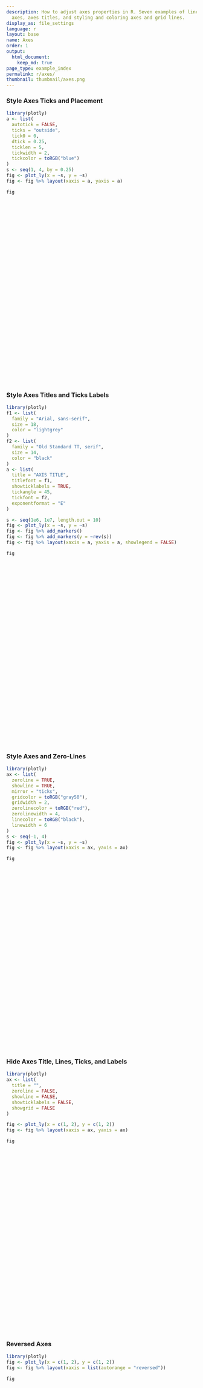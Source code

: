```yaml
---
description: How to adjust axes properties in R. Seven examples of linear and logarithmic
  axes, axes titles, and styling and coloring axes and grid lines.
display_as: file_settings
language: r
layout: base
name: Axes
order: 1
output:
  html_document:
    keep_md: true
page_type: example_index
permalink: r/axes/
thumbnail: thumbnail/axes.png
---
```



### Style Axes Ticks and Placement


```r
library(plotly)
a <- list(
  autotick = FALSE,
  ticks = "outside",
  tick0 = 0,
  dtick = 0.25,
  ticklen = 5,
  tickwidth = 2,
  tickcolor = toRGB("blue")
)
s <- seq(1, 4, by = 0.25)
fig <- plot_ly(x = ~s, y = ~s)
fig <- fig %>% layout(xaxis = a, yaxis = a)

fig
```

<div id="htmlwidget-8fba017b47abcf5d09fc" style="width:672px;height:480px;" class="plotly html-widget"></div>
<script type="application/json" data-for="htmlwidget-8fba017b47abcf5d09fc">{"x":{"visdat":{"55a67e51f8c8":["function () ","plotlyVisDat"]},"cur_data":"55a67e51f8c8","attrs":{"55a67e51f8c8":{"x":{},"y":{},"alpha_stroke":1,"sizes":[10,100],"spans":[1,20]}},"layout":{"margin":{"b":40,"l":60,"t":25,"r":10},"xaxis":{"domain":[0,1],"automargin":true,"autotick":false,"ticks":"outside","tick0":0,"dtick":0.25,"ticklen":5,"tickwidth":2,"tickcolor":"rgba(0,0,255,1)","title":"s"},"yaxis":{"domain":[0,1],"automargin":true,"autotick":false,"ticks":"outside","tick0":0,"dtick":0.25,"ticklen":5,"tickwidth":2,"tickcolor":"rgba(0,0,255,1)","title":"s"},"hovermode":"closest","showlegend":false},"source":"A","config":{"showSendToCloud":false},"data":[{"x":[1,1.25,1.5,1.75,2,2.25,2.5,2.75,3,3.25,3.5,3.75,4],"y":[1,1.25,1.5,1.75,2,2.25,2.5,2.75,3,3.25,3.5,3.75,4],"type":"scatter","mode":"markers","marker":{"color":"rgba(31,119,180,1)","line":{"color":"rgba(31,119,180,1)"}},"error_y":{"color":"rgba(31,119,180,1)"},"error_x":{"color":"rgba(31,119,180,1)"},"line":{"color":"rgba(31,119,180,1)"},"xaxis":"x","yaxis":"y","frame":null}],"highlight":{"on":"plotly_click","persistent":false,"dynamic":false,"selectize":false,"opacityDim":0.2,"selected":{"opacity":1},"debounce":0},"shinyEvents":["plotly_hover","plotly_click","plotly_selected","plotly_relayout","plotly_brushed","plotly_brushing","plotly_clickannotation","plotly_doubleclick","plotly_deselect","plotly_afterplot","plotly_sunburstclick"],"base_url":"https://plot.ly"},"evals":[],"jsHooks":[]}</script>

### Style Axes Titles and Ticks Labels


```r
library(plotly)
f1 <- list(
  family = "Arial, sans-serif",
  size = 18,
  color = "lightgrey"
)
f2 <- list(
  family = "Old Standard TT, serif",
  size = 14,
  color = "black"
)
a <- list(
  title = "AXIS TITLE",
  titlefont = f1,
  showticklabels = TRUE,
  tickangle = 45,
  tickfont = f2,
  exponentformat = "E"
)

s <- seq(1e6, 1e7, length.out = 10)
fig <- plot_ly(x = ~s, y = ~s)
fig <- fig %>% add_markers()
fig <- fig %>% add_markers(y = ~rev(s))
fig <- fig %>% layout(xaxis = a, yaxis = a, showlegend = FALSE)

fig
```

<div id="htmlwidget-a8b2fbe0efeba15465d1" style="width:672px;height:480px;" class="plotly html-widget"></div>
<script type="application/json" data-for="htmlwidget-a8b2fbe0efeba15465d1">{"x":{"visdat":{"55a66c137dcd":["function () ","plotlyVisDat"]},"cur_data":"55a66c137dcd","attrs":{"55a66c137dcd":{"x":{},"y":{},"alpha_stroke":1,"sizes":[10,100],"spans":[1,20],"type":"scatter","mode":"markers","inherit":true},"55a66c137dcd.1":{"x":{},"y":{},"alpha_stroke":1,"sizes":[10,100],"spans":[1,20],"type":"scatter","mode":"markers","inherit":true}},"layout":{"margin":{"b":40,"l":60,"t":25,"r":10},"xaxis":{"domain":[0,1],"automargin":true,"title":"AXIS TITLE","titlefont":{"family":"Arial, sans-serif","size":18,"color":"lightgrey"},"showticklabels":true,"tickangle":45,"tickfont":{"family":"Old Standard TT, serif","size":14,"color":"black"},"exponentformat":"E"},"yaxis":{"domain":[0,1],"automargin":true,"title":"AXIS TITLE","titlefont":{"family":"Arial, sans-serif","size":18,"color":"lightgrey"},"showticklabels":true,"tickangle":45,"tickfont":{"family":"Old Standard TT, serif","size":14,"color":"black"},"exponentformat":"E"},"showlegend":false,"hovermode":"closest"},"source":"A","config":{"showSendToCloud":false},"data":[{"x":[1000000,2000000,3000000,4000000,5000000,6000000,7000000,8000000,9000000,10000000],"y":[1000000,2000000,3000000,4000000,5000000,6000000,7000000,8000000,9000000,10000000],"type":"scatter","mode":"markers","marker":{"color":"rgba(31,119,180,1)","line":{"color":"rgba(31,119,180,1)"}},"error_y":{"color":"rgba(31,119,180,1)"},"error_x":{"color":"rgba(31,119,180,1)"},"line":{"color":"rgba(31,119,180,1)"},"xaxis":"x","yaxis":"y","frame":null},{"x":[1000000,2000000,3000000,4000000,5000000,6000000,7000000,8000000,9000000,10000000],"y":[10000000,9000000,8000000,7000000,6000000,5000000,4000000,3000000,2000000,1000000],"type":"scatter","mode":"markers","marker":{"color":"rgba(255,127,14,1)","line":{"color":"rgba(255,127,14,1)"}},"error_y":{"color":"rgba(255,127,14,1)"},"error_x":{"color":"rgba(255,127,14,1)"},"line":{"color":"rgba(255,127,14,1)"},"xaxis":"x","yaxis":"y","frame":null}],"highlight":{"on":"plotly_click","persistent":false,"dynamic":false,"selectize":false,"opacityDim":0.2,"selected":{"opacity":1},"debounce":0},"shinyEvents":["plotly_hover","plotly_click","plotly_selected","plotly_relayout","plotly_brushed","plotly_brushing","plotly_clickannotation","plotly_doubleclick","plotly_deselect","plotly_afterplot","plotly_sunburstclick"],"base_url":"https://plot.ly"},"evals":[],"jsHooks":[]}</script>

### Style Axes and Zero-Lines

```r
library(plotly)
ax <- list(
  zeroline = TRUE,
  showline = TRUE,
  mirror = "ticks",
  gridcolor = toRGB("gray50"),
  gridwidth = 2,
  zerolinecolor = toRGB("red"),
  zerolinewidth = 4,
  linecolor = toRGB("black"),
  linewidth = 6
)
s <- seq(-1, 4)
fig <- plot_ly(x = ~s, y = ~s)
fig <- fig %>% layout(xaxis = ax, yaxis = ax)

fig
```

<div id="htmlwidget-256022e3f79582a4da9a" style="width:672px;height:480px;" class="plotly html-widget"></div>
<script type="application/json" data-for="htmlwidget-256022e3f79582a4da9a">{"x":{"visdat":{"55a64dda26fb":["function () ","plotlyVisDat"]},"cur_data":"55a64dda26fb","attrs":{"55a64dda26fb":{"x":{},"y":{},"alpha_stroke":1,"sizes":[10,100],"spans":[1,20]}},"layout":{"margin":{"b":40,"l":60,"t":25,"r":10},"xaxis":{"domain":[0,1],"automargin":true,"zeroline":true,"showline":true,"mirror":"ticks","gridcolor":"rgba(127,127,127,1)","gridwidth":2,"zerolinecolor":"rgba(255,0,0,1)","zerolinewidth":4,"linecolor":"rgba(0,0,0,1)","linewidth":6,"title":"s"},"yaxis":{"domain":[0,1],"automargin":true,"zeroline":true,"showline":true,"mirror":"ticks","gridcolor":"rgba(127,127,127,1)","gridwidth":2,"zerolinecolor":"rgba(255,0,0,1)","zerolinewidth":4,"linecolor":"rgba(0,0,0,1)","linewidth":6,"title":"s"},"hovermode":"closest","showlegend":false},"source":"A","config":{"showSendToCloud":false},"data":[{"x":[-1,0,1,2,3,4],"y":[-1,0,1,2,3,4],"type":"scatter","mode":"markers","marker":{"color":"rgba(31,119,180,1)","line":{"color":"rgba(31,119,180,1)"}},"error_y":{"color":"rgba(31,119,180,1)"},"error_x":{"color":"rgba(31,119,180,1)"},"line":{"color":"rgba(31,119,180,1)"},"xaxis":"x","yaxis":"y","frame":null}],"highlight":{"on":"plotly_click","persistent":false,"dynamic":false,"selectize":false,"opacityDim":0.2,"selected":{"opacity":1},"debounce":0},"shinyEvents":["plotly_hover","plotly_click","plotly_selected","plotly_relayout","plotly_brushed","plotly_brushing","plotly_clickannotation","plotly_doubleclick","plotly_deselect","plotly_afterplot","plotly_sunburstclick"],"base_url":"https://plot.ly"},"evals":[],"jsHooks":[]}</script>

### Hide Axes Title, Lines, Ticks, and Labels

```r
library(plotly)
ax <- list(
  title = "",
  zeroline = FALSE,
  showline = FALSE,
  showticklabels = FALSE,
  showgrid = FALSE
)

fig <- plot_ly(x = c(1, 2), y = c(1, 2))
fig <- fig %>% layout(xaxis = ax, yaxis = ax)

fig
```

<div id="htmlwidget-316ff87e6d91ba40ebc2" style="width:672px;height:480px;" class="plotly html-widget"></div>
<script type="application/json" data-for="htmlwidget-316ff87e6d91ba40ebc2">{"x":{"visdat":{"55a6626d80a7":["function () ","plotlyVisDat"]},"cur_data":"55a6626d80a7","attrs":{"55a6626d80a7":{"x":[1,2],"y":[1,2],"alpha_stroke":1,"sizes":[10,100],"spans":[1,20]}},"layout":{"margin":{"b":40,"l":60,"t":25,"r":10},"xaxis":{"domain":[0,1],"automargin":true,"title":"","zeroline":false,"showline":false,"showticklabels":false,"showgrid":false},"yaxis":{"domain":[0,1],"automargin":true,"title":"","zeroline":false,"showline":false,"showticklabels":false,"showgrid":false},"hovermode":"closest","showlegend":false},"source":"A","config":{"showSendToCloud":false},"data":[{"x":[1,2],"y":[1,2],"type":"scatter","mode":"markers","marker":{"color":"rgba(31,119,180,1)","line":{"color":"rgba(31,119,180,1)"}},"error_y":{"color":"rgba(31,119,180,1)"},"error_x":{"color":"rgba(31,119,180,1)"},"line":{"color":"rgba(31,119,180,1)"},"xaxis":"x","yaxis":"y","frame":null}],"highlight":{"on":"plotly_click","persistent":false,"dynamic":false,"selectize":false,"opacityDim":0.2,"selected":{"opacity":1},"debounce":0},"shinyEvents":["plotly_hover","plotly_click","plotly_selected","plotly_relayout","plotly_brushed","plotly_brushing","plotly_clickannotation","plotly_doubleclick","plotly_deselect","plotly_afterplot","plotly_sunburstclick"],"base_url":"https://plot.ly"},"evals":[],"jsHooks":[]}</script>

### Reversed Axes

```r
library(plotly)
fig <- plot_ly(x = c(1, 2), y = c(1, 2))
fig <- fig %>% layout(xaxis = list(autorange = "reversed"))

fig
```

<div id="htmlwidget-bd0b676494594441160f" style="width:672px;height:480px;" class="plotly html-widget"></div>
<script type="application/json" data-for="htmlwidget-bd0b676494594441160f">{"x":{"visdat":{"55a62f9f4c2":["function () ","plotlyVisDat"]},"cur_data":"55a62f9f4c2","attrs":{"55a62f9f4c2":{"x":[1,2],"y":[1,2],"alpha_stroke":1,"sizes":[10,100],"spans":[1,20]}},"layout":{"margin":{"b":40,"l":60,"t":25,"r":10},"xaxis":{"domain":[0,1],"automargin":true,"autorange":"reversed","title":[]},"yaxis":{"domain":[0,1],"automargin":true,"title":[]},"hovermode":"closest","showlegend":false},"source":"A","config":{"showSendToCloud":false},"data":[{"x":[1,2],"y":[1,2],"type":"scatter","mode":"markers","marker":{"color":"rgba(31,119,180,1)","line":{"color":"rgba(31,119,180,1)"}},"error_y":{"color":"rgba(31,119,180,1)"},"error_x":{"color":"rgba(31,119,180,1)"},"line":{"color":"rgba(31,119,180,1)"},"xaxis":"x","yaxis":"y","frame":null}],"highlight":{"on":"plotly_click","persistent":false,"dynamic":false,"selectize":false,"opacityDim":0.2,"selected":{"opacity":1},"debounce":0},"shinyEvents":["plotly_hover","plotly_click","plotly_selected","plotly_relayout","plotly_brushed","plotly_brushing","plotly_clickannotation","plotly_doubleclick","plotly_deselect","plotly_afterplot","plotly_sunburstclick"],"base_url":"https://plot.ly"},"evals":[],"jsHooks":[]}</script>

### Reversed Axes with Range ( Min/Max ) Specified

```r
library(plotly)
x <- seq(0, 10, length=50)
y <- runif(n = 50, min = 0, max = 10)

fig <- plot_ly(x = x, y = y)
fig <- fig %>% layout(xaxis = list(range = c(10, 0)))

fig
```

<div id="htmlwidget-aec6d8cacdcd4b3b6ff8" style="width:672px;height:480px;" class="plotly html-widget"></div>
<script type="application/json" data-for="htmlwidget-aec6d8cacdcd4b3b6ff8">{"x":{"visdat":{"55a6282fb943":["function () ","plotlyVisDat"]},"cur_data":"55a6282fb943","attrs":{"55a6282fb943":{"x":[0,0.204081632653061,0.408163265306122,0.612244897959184,0.816326530612245,1.02040816326531,1.22448979591837,1.42857142857143,1.63265306122449,1.83673469387755,2.04081632653061,2.24489795918367,2.44897959183673,2.6530612244898,2.85714285714286,3.06122448979592,3.26530612244898,3.46938775510204,3.6734693877551,3.87755102040816,4.08163265306122,4.28571428571429,4.48979591836735,4.69387755102041,4.89795918367347,5.10204081632653,5.30612244897959,5.51020408163265,5.71428571428571,5.91836734693878,6.12244897959184,6.3265306122449,6.53061224489796,6.73469387755102,6.93877551020408,7.14285714285714,7.3469387755102,7.55102040816327,7.75510204081633,7.95918367346939,8.16326530612245,8.36734693877551,8.57142857142857,8.77551020408163,8.97959183673469,9.18367346938776,9.38775510204082,9.59183673469388,9.79591836734694,10],"y":[5.00310191884637,2.72333124419674,0.503281152341515,7.73343036649749,2.35629381844774,7.69801620626822,4.47057748446241,4.87208960112184,1.18306086631492,1.70376849593595,5.61627798713744,4.19775058049709,9.79120998410508,0.329174078069627,2.34830413479358,8.44122963724658,3.53999676182866,3.77520086942241,0.98219359992072,7.5033472571522,3.48408847348765,4.62602330138907,0.11929209344089,6.73765730578452,3.60510730417445,9.8196918820031,2.79596240492538,1.87119903741404,8.48926013335586,6.93989069201052,6.44021197222173,3.69519827421755,6.02047314867377,3.56101753655821,8.91235098708421,0.0470556784421206,9.11483108298853,8.49700867431238,9.97630232712254,0.989978928118944,8.98552420781925,8.6308608436957,0.274939704686403,0.357153241056949,2.82273385906592,3.26629185816273,8.72702107997611,7.91842615697533,1.90086494199932,9.53132297843695],"alpha_stroke":1,"sizes":[10,100],"spans":[1,20]}},"layout":{"margin":{"b":40,"l":60,"t":25,"r":10},"xaxis":{"domain":[0,1],"automargin":true,"range":[10,0],"title":[]},"yaxis":{"domain":[0,1],"automargin":true,"title":[]},"hovermode":"closest","showlegend":false},"source":"A","config":{"showSendToCloud":false},"data":[{"x":[0,0.204081632653061,0.408163265306122,0.612244897959184,0.816326530612245,1.02040816326531,1.22448979591837,1.42857142857143,1.63265306122449,1.83673469387755,2.04081632653061,2.24489795918367,2.44897959183673,2.6530612244898,2.85714285714286,3.06122448979592,3.26530612244898,3.46938775510204,3.6734693877551,3.87755102040816,4.08163265306122,4.28571428571429,4.48979591836735,4.69387755102041,4.89795918367347,5.10204081632653,5.30612244897959,5.51020408163265,5.71428571428571,5.91836734693878,6.12244897959184,6.3265306122449,6.53061224489796,6.73469387755102,6.93877551020408,7.14285714285714,7.3469387755102,7.55102040816327,7.75510204081633,7.95918367346939,8.16326530612245,8.36734693877551,8.57142857142857,8.77551020408163,8.97959183673469,9.18367346938776,9.38775510204082,9.59183673469388,9.79591836734694,10],"y":[5.00310191884637,2.72333124419674,0.503281152341515,7.73343036649749,2.35629381844774,7.69801620626822,4.47057748446241,4.87208960112184,1.18306086631492,1.70376849593595,5.61627798713744,4.19775058049709,9.79120998410508,0.329174078069627,2.34830413479358,8.44122963724658,3.53999676182866,3.77520086942241,0.98219359992072,7.5033472571522,3.48408847348765,4.62602330138907,0.11929209344089,6.73765730578452,3.60510730417445,9.8196918820031,2.79596240492538,1.87119903741404,8.48926013335586,6.93989069201052,6.44021197222173,3.69519827421755,6.02047314867377,3.56101753655821,8.91235098708421,0.0470556784421206,9.11483108298853,8.49700867431238,9.97630232712254,0.989978928118944,8.98552420781925,8.6308608436957,0.274939704686403,0.357153241056949,2.82273385906592,3.26629185816273,8.72702107997611,7.91842615697533,1.90086494199932,9.53132297843695],"type":"scatter","mode":"markers","marker":{"color":"rgba(31,119,180,1)","line":{"color":"rgba(31,119,180,1)"}},"error_y":{"color":"rgba(31,119,180,1)"},"error_x":{"color":"rgba(31,119,180,1)"},"line":{"color":"rgba(31,119,180,1)"},"xaxis":"x","yaxis":"y","frame":null}],"highlight":{"on":"plotly_click","persistent":false,"dynamic":false,"selectize":false,"opacityDim":0.2,"selected":{"opacity":1},"debounce":0},"shinyEvents":["plotly_hover","plotly_click","plotly_selected","plotly_relayout","plotly_brushed","plotly_brushing","plotly_clickannotation","plotly_doubleclick","plotly_deselect","plotly_afterplot","plotly_sunburstclick"],"base_url":"https://plot.ly"},"evals":[],"jsHooks":[]}</script>

### Logarithmic Axes


```r
library(plotly)
s <- seq(1, 8)
fig <- plot_ly(x = ~s)
fig <- fig %>% add_trace(y = ~exp(s), name = "exponential")
fig <- fig %>% add_trace(y =  ~s, name = "linear")
fig <- fig %>% layout(yaxis = list(type = "log"))

fig
```

<div id="htmlwidget-5adef7680fe4f5bc5da4" style="width:672px;height:480px;" class="plotly html-widget"></div>
<script type="application/json" data-for="htmlwidget-5adef7680fe4f5bc5da4">{"x":{"visdat":{"55a61351428c":["function () ","plotlyVisDat"]},"cur_data":"55a61351428c","attrs":{"55a61351428c":{"x":{},"alpha_stroke":1,"sizes":[10,100],"spans":[1,20],"y":{},"name":"exponential","inherit":true},"55a61351428c.1":{"x":{},"alpha_stroke":1,"sizes":[10,100],"spans":[1,20],"y":{},"name":"linear","inherit":true}},"layout":{"margin":{"b":40,"l":60,"t":25,"r":10},"yaxis":{"domain":[0,1],"automargin":true,"type":"log","title":"exp(s)"},"xaxis":{"domain":[0,1],"automargin":true,"title":"s"},"hovermode":"closest","showlegend":true},"source":"A","config":{"showSendToCloud":false},"data":[{"x":[1,2,3,4,5,6,7,8],"y":[2.71828182845905,7.38905609893065,20.0855369231877,54.5981500331442,148.413159102577,403.428793492735,1096.63315842846,2980.95798704173],"name":"exponential","type":"scatter","mode":"markers","marker":{"color":"rgba(31,119,180,1)","line":{"color":"rgba(31,119,180,1)"}},"error_y":{"color":"rgba(31,119,180,1)"},"error_x":{"color":"rgba(31,119,180,1)"},"line":{"color":"rgba(31,119,180,1)"},"xaxis":"x","yaxis":"y","frame":null},{"x":[1,2,3,4,5,6,7,8],"y":[1,2,3,4,5,6,7,8],"name":"linear","type":"scatter","mode":"markers","marker":{"color":"rgba(255,127,14,1)","line":{"color":"rgba(255,127,14,1)"}},"error_y":{"color":"rgba(255,127,14,1)"},"error_x":{"color":"rgba(255,127,14,1)"},"line":{"color":"rgba(255,127,14,1)"},"xaxis":"x","yaxis":"y","frame":null}],"highlight":{"on":"plotly_click","persistent":false,"dynamic":false,"selectize":false,"opacityDim":0.2,"selected":{"opacity":1},"debounce":0},"shinyEvents":["plotly_hover","plotly_click","plotly_selected","plotly_relayout","plotly_brushed","plotly_brushing","plotly_clickannotation","plotly_doubleclick","plotly_deselect","plotly_afterplot","plotly_sunburstclick"],"base_url":"https://plot.ly"},"evals":[],"jsHooks":[]}</script>

### Categorical Axes


```r
library(plotly)

fig <- plot_ly(
    x = c('A12', 'BC2', 109, '12F', 215, 304),
    y = c(1,6,3,5,1,4),
    type = 'bar',
    name = 'Team A',
    text = c('Apples', 'Pears', 'Peaches', 'Bananas', 'Pineapples', 'Cherries')
  )
fig <- fig %>% layout(
    title = 'Inventory',
    xaxis = list(
      type = 'category',
      title = 'Product Code'
    ),
    yaxis = list(
      title = '# of Items in Stock',
      range = c(0,7)
    )
  )

fig
```

<div id="htmlwidget-d7ba32793f5094ebfac8" style="width:672px;height:480px;" class="plotly html-widget"></div>
<script type="application/json" data-for="htmlwidget-d7ba32793f5094ebfac8">{"x":{"visdat":{"55a66b80dcd":["function () ","plotlyVisDat"]},"cur_data":"55a66b80dcd","attrs":{"55a66b80dcd":{"x":["A12","BC2","109","12F","215","304"],"y":[1,6,3,5,1,4],"text":["Apples","Pears","Peaches","Bananas","Pineapples","Cherries"],"name":"Team A","alpha_stroke":1,"sizes":[10,100],"spans":[1,20],"type":"bar"}},"layout":{"margin":{"b":40,"l":60,"t":25,"r":10},"title":"Inventory","xaxis":{"domain":[0,1],"automargin":true,"type":"category","title":"Product Code","categoryorder":"array","categoryarray":["109","12F","215","304","A12","BC2"]},"yaxis":{"domain":[0,1],"automargin":true,"title":"# of Items in Stock","range":[0,7]},"hovermode":"closest","showlegend":false},"source":"A","config":{"showSendToCloud":false},"data":[{"x":["A12","BC2","109","12F","215","304"],"y":[1,6,3,5,1,4],"text":["Apples","Pears","Peaches","Bananas","Pineapples","Cherries"],"name":"Team A","type":"bar","marker":{"color":"rgba(31,119,180,1)","line":{"color":"rgba(31,119,180,1)"}},"error_y":{"color":"rgba(31,119,180,1)"},"error_x":{"color":"rgba(31,119,180,1)"},"xaxis":"x","yaxis":"y","frame":null}],"highlight":{"on":"plotly_click","persistent":false,"dynamic":false,"selectize":false,"opacityDim":0.2,"selected":{"opacity":1},"debounce":0},"shinyEvents":["plotly_hover","plotly_click","plotly_selected","plotly_relayout","plotly_brushed","plotly_brushing","plotly_clickannotation","plotly_doubleclick","plotly_deselect","plotly_afterplot","plotly_sunburstclick"],"base_url":"https://plot.ly"},"evals":[],"jsHooks":[]}</script>

### Subcategory Axes


```r
library(plotly)

fig <- plot_ly(orientation='h', line=list(color='gray'), height=400, width=600)
fig <- fig %>% add_boxplot(x=c(2,3,1,5), y=c('A','A','A','A'), name='A')
fig <- fig %>% add_boxplot(x=c(8,3,6,5), y=c('B','B','B','B'), name='B')
fig <- fig %>% add_boxplot(x=c(2,3,2,5), y=c('C','C','C','C'), name='C')
fig <- fig %>% add_boxplot(x=c(7.5,3,6,4), y=c('D','D','D','D'), name='D')
fig <- fig %>% layout(
    title = '',
    yaxis = list(
      autorange = TRUE, 
      categoryorder = "category descending", 
      domain = c(0, 1), 
      range = c(-0.5, 3.5), 
      showline = TRUE, 
      title = "", 
      type = "category"
    ),
    margin = list(
      r = 10, 
      t = 25, 
      b = 40, 
      l = 110
    ),
    legend = list(
      x = 0.986145833333, 
      y = 0.936263886049
    ), 
    shapes = list(
      list(
        line = list(
          color = "rgba(68, 68, 68, 0.5)", 
          width = 1
        ), 
        type = "line", 
        x0 = -0.3, 
        x1 = 1.2, 
        xref = "paper", 
        y0 = 0.5, 
        y1 = 0.5, 
        yref = "paper"
      ), 
      list(
        line = list(
          color = "rgba(68, 68, 68, 0.63)", 
          width = 1
        ), 
        type = "line", 
        x0 = -0.3, 
        x1 = 1.2, 
        xref = "paper", 
        y0 = 1, 
        y1 = 1, 
        yref = "paper"
      )
    ),
    annotations = list(
        list(
          x = -0.0951769406393, 
          y = 1.06972670892, 
          showarrow = FALSE, 
          text = "Subgroup", 
          xref = "paper", 
          yref = "paper"
        ), 
        list(
          x = -0.235516552511, 
          y = 1.07060587474, 
          showarrow = FALSE, 
          text = "Group", 
          xref = "paper", 
          yref = "paper"
        ), 
        list(
          x = -0.235516552511, 
          y = 0.922906017856, 
          showarrow = FALSE, 
          text = "One", 
          xref = "paper", 
          yref = "paper"
        ), 
        list(
          x = -0.235516552511, 
          y = 0.375, 
          showarrow = FALSE, 
          text = "Two", 
          xref = "paper", 
          yref = "paper"
        )
      )
    )

fig
```

<div id="htmlwidget-9a9c2031763c094aa5c0" style="width:600px;height:400px;" class="plotly html-widget"></div>
<script type="application/json" data-for="htmlwidget-9a9c2031763c094aa5c0">{"x":{"visdat":{"55a6588ab54f":["function () ","plotlyVisDat"]},"cur_data":"55a6588ab54f","attrs":{"55a6588ab54f":{"orientation":"h","line":{"color":"gray"},"alpha_stroke":1,"sizes":[10,100],"spans":[1,20],"x":[2,3,1,5],"y":["A","A","A","A"],"type":"box","name":"A","inherit":true},"55a6588ab54f.1":{"orientation":"h","line":{"color":"gray"},"alpha_stroke":1,"sizes":[10,100],"spans":[1,20],"x":[8,3,6,5],"y":["B","B","B","B"],"type":"box","name":"B","inherit":true},"55a6588ab54f.2":{"orientation":"h","line":{"color":"gray"},"alpha_stroke":1,"sizes":[10,100],"spans":[1,20],"x":[2,3,2,5],"y":["C","C","C","C"],"type":"box","name":"C","inherit":true},"55a6588ab54f.3":{"orientation":"h","line":{"color":"gray"},"alpha_stroke":1,"sizes":[10,100],"spans":[1,20],"x":[7.5,3,6,4],"y":["D","D","D","D"],"type":"box","name":"D","inherit":true}},"layout":{"width":600,"height":400,"margin":{"b":40,"l":110,"t":25,"r":10},"title":"","yaxis":{"domain":[0,1],"automargin":true,"autorange":true,"categoryorder":"category descending","range":[-0.5,3.5],"showline":true,"title":"","type":"category","categoryarray":["A","B","C","D"]},"legend":{"x":0.986145833333,"y":0.936263886049},"shapes":[{"line":{"color":"rgba(68, 68, 68, 0.5)","width":1},"type":"line","x0":-0.3,"x1":1.2,"xref":"paper","y0":0.5,"y1":0.5,"yref":"paper"},{"line":{"color":"rgba(68, 68, 68, 0.63)","width":1},"type":"line","x0":-0.3,"x1":1.2,"xref":"paper","y0":1,"y1":1,"yref":"paper"}],"annotations":[{"x":-0.0951769406393,"y":1.06972670892,"showarrow":false,"text":"Subgroup","xref":"paper","yref":"paper"},{"x":-0.235516552511,"y":1.07060587474,"showarrow":false,"text":"Group","xref":"paper","yref":"paper"},{"x":-0.235516552511,"y":0.922906017856,"showarrow":false,"text":"One","xref":"paper","yref":"paper"},{"x":-0.235516552511,"y":0.375,"showarrow":false,"text":"Two","xref":"paper","yref":"paper"}],"xaxis":{"domain":[0,1],"automargin":true,"title":[]},"hovermode":"closest","showlegend":true},"source":"A","config":{"showSendToCloud":false},"data":[{"fillcolor":"rgba(31,119,180,0.5)","orientation":"h","line":{"color":"gray"},"x":[2,3,1,5],"y":["A","A","A","A"],"type":"box","name":"A","marker":{"color":"rgba(31,119,180,1)","line":{"color":"rgba(31,119,180,1)"}},"xaxis":"x","yaxis":"y","frame":null},{"fillcolor":"rgba(255,127,14,0.5)","orientation":"h","line":{"color":"gray"},"x":[8,3,6,5],"y":["B","B","B","B"],"type":"box","name":"B","marker":{"color":"rgba(255,127,14,1)","line":{"color":"rgba(255,127,14,1)"}},"xaxis":"x","yaxis":"y","frame":null},{"fillcolor":"rgba(44,160,44,0.5)","orientation":"h","line":{"color":"gray"},"x":[2,3,2,5],"y":["C","C","C","C"],"type":"box","name":"C","marker":{"color":"rgba(44,160,44,1)","line":{"color":"rgba(44,160,44,1)"}},"xaxis":"x","yaxis":"y","frame":null},{"fillcolor":"rgba(214,39,40,0.5)","orientation":"h","line":{"color":"gray"},"x":[7.5,3,6,4],"y":["D","D","D","D"],"type":"box","name":"D","marker":{"color":"rgba(214,39,40,1)","line":{"color":"rgba(214,39,40,1)"}},"xaxis":"x","yaxis":"y","frame":null}],"highlight":{"on":"plotly_click","persistent":false,"dynamic":false,"selectize":false,"opacityDim":0.2,"selected":{"opacity":1},"debounce":0},"shinyEvents":["plotly_hover","plotly_click","plotly_selected","plotly_relayout","plotly_brushed","plotly_brushing","plotly_clickannotation","plotly_doubleclick","plotly_deselect","plotly_afterplot","plotly_sunburstclick"],"base_url":"https://plot.ly"},"evals":[],"jsHooks":[]}</script>

### Fixed-Ratio Axes


```r
library(plotly)

fig <- plot_ly(
    width = 800,
    height = 500
  )
fig <- fig %>% add_trace(
    x = c(0,1,1,0,0,1,1,2,2,3,3,2,2,3),
    y = c(0,0,1,1,3,3,2,2,3,3,1,1,0,0),
    mode = 'lines'
  )
fig <- fig %>% add_trace(
    x = c(0,1,2,3),
    y = c(1,2,4,8),
    yaxis = "y2",
    mode = 'lines'
  )
fig <- fig %>% add_trace(
    x = c(1,10,100,10,1),
    y = c(0,1,2,3,4),
    xaxis = "x2",
    yaxis ="y3",
    mode = 'lines'
  )
fig <- fig %>% add_trace(
    x = c(1,100,30,80,1),
    y = c(1,1.5,2,2.5,3),
    xaxis = "x2",
    yaxis = "y4",
    mode = 'lines'
  )
fig <- fig %>% layout(
    title = "fixed-ratio axes",
    xaxis = list(
      nticks = 10,
      domain = c(0, 0.45),
      title = "shared X axis"
    ),
    yaxis = list(
      scaleanchor = "x",
      domain = c(0, 0.45),
      title = "1:1"
    ),
    yaxis2 = list(
      scaleanchor = "x",
      scaleratio = 0.2,
      domain = c(0.55,1),
      title = "1:5"
    ),
    xaxis2 = list(
      type = "log",
      domain = c(0.55, 1),
      anchor = "y3",
      title = "unconstrained log X"
    ),
    yaxis3 = list(
      domain = c(0, 0.45),
      anchor = "x2",
      title = "Scale matches ->"
    ),
    yaxis4 = list(
      scaleanchor = "y3",
      domain = c(0.55, 1),
      anchor = "x2",
      title = "Scale matches <-"
    ),
    showlegend= FALSE
)

fig
```

<div id="htmlwidget-3694c1564d364312458c" style="width:800px;height:500px;" class="plotly html-widget"></div>
<script type="application/json" data-for="htmlwidget-3694c1564d364312458c">{"x":{"visdat":{"55a61c1d32ea":["function () ","plotlyVisDat"]},"cur_data":"55a61c1d32ea","attrs":{"55a61c1d32ea":{"alpha_stroke":1,"sizes":[10,100],"spans":[1,20],"x":[0,1,1,0,0,1,1,2,2,3,3,2,2,3],"y":[0,0,1,1,3,3,2,2,3,3,1,1,0,0],"mode":"lines","inherit":true},"55a61c1d32ea.1":{"alpha_stroke":1,"sizes":[10,100],"spans":[1,20],"x":[0,1,2,3],"y":[1,2,4,8],"yaxis":"y2","mode":"lines","inherit":true},"55a61c1d32ea.2":{"alpha_stroke":1,"sizes":[10,100],"spans":[1,20],"x":[1,10,100,10,1],"y":[0,1,2,3,4],"xaxis":"x2","yaxis":"y3","mode":"lines","inherit":true},"55a61c1d32ea.3":{"alpha_stroke":1,"sizes":[10,100],"spans":[1,20],"x":[1,100,30,80,1],"y":[1,1.5,2,2.5,3],"xaxis":"x2","yaxis":"y4","mode":"lines","inherit":true}},"layout":{"width":800,"height":500,"margin":{"b":40,"l":60,"t":25,"r":10},"title":"fixed-ratio axes","xaxis":{"domain":[0,0.45],"automargin":true,"nticks":10,"title":"shared X axis"},"yaxis":{"domain":[0,0.45],"automargin":true,"scaleanchor":"x","title":"1:1"},"yaxis2":{"scaleanchor":"x","scaleratio":0.2,"domain":[0.55,1],"title":"1:5"},"xaxis2":{"type":"log","domain":[0.55,1],"anchor":"y3","title":"unconstrained log X"},"yaxis3":{"domain":[0,0.45],"anchor":"x2","title":"Scale matches ->"},"yaxis4":{"scaleanchor":"y3","domain":[0.55,1],"anchor":"x2","title":"Scale matches <-"},"showlegend":false,"hovermode":"closest"},"source":"A","config":{"showSendToCloud":false},"data":[{"x":[0,1,1,0,0,1,1,2,2,3,3,2,2,3],"y":[0,0,1,1,3,3,2,2,3,3,1,1,0,0],"mode":"lines","type":"scatter","marker":{"color":"rgba(31,119,180,1)","line":{"color":"rgba(31,119,180,1)"}},"error_y":{"color":"rgba(31,119,180,1)"},"error_x":{"color":"rgba(31,119,180,1)"},"line":{"color":"rgba(31,119,180,1)"},"xaxis":"x","yaxis":"y","frame":null},{"x":[0,1,2,3],"y":[1,2,4,8],"yaxis":"y2","mode":"lines","type":"scatter","marker":{"color":"rgba(255,127,14,1)","line":{"color":"rgba(255,127,14,1)"}},"error_y":{"color":"rgba(255,127,14,1)"},"error_x":{"color":"rgba(255,127,14,1)"},"line":{"color":"rgba(255,127,14,1)"},"xaxis":"x","frame":null},{"x":[1,10,100,10,1],"y":[0,1,2,3,4],"xaxis":"x2","yaxis":"y3","mode":"lines","type":"scatter","marker":{"color":"rgba(44,160,44,1)","line":{"color":"rgba(44,160,44,1)"}},"error_y":{"color":"rgba(44,160,44,1)"},"error_x":{"color":"rgba(44,160,44,1)"},"line":{"color":"rgba(44,160,44,1)"},"frame":null},{"x":[1,100,30,80,1],"y":[1,1.5,2,2.5,3],"xaxis":"x2","yaxis":"y4","mode":"lines","type":"scatter","marker":{"color":"rgba(214,39,40,1)","line":{"color":"rgba(214,39,40,1)"}},"error_y":{"color":"rgba(214,39,40,1)"},"error_x":{"color":"rgba(214,39,40,1)"},"line":{"color":"rgba(214,39,40,1)"},"frame":null}],"highlight":{"on":"plotly_click","persistent":false,"dynamic":false,"selectize":false,"opacityDim":0.2,"selected":{"opacity":1},"debounce":0},"shinyEvents":["plotly_hover","plotly_click","plotly_selected","plotly_relayout","plotly_brushed","plotly_brushing","plotly_clickannotation","plotly_doubleclick","plotly_deselect","plotly_afterplot","plotly_sunburstclick"],"base_url":"https://plot.ly"},"evals":[],"jsHooks":[]}</script>

### Rangemode

```r
library(plotly)
fig <- plot_ly(x = seq(2, 6, by = 2), y = seq(-3, 3, by = 3))
fig <- fig %>% layout(
    xaxis = list(rangemode = "tozero"),
    yaxis = list(rangemode = "nonnegative"))

fig
```

<div id="htmlwidget-668764332deec1aadb66" style="width:672px;height:480px;" class="plotly html-widget"></div>
<script type="application/json" data-for="htmlwidget-668764332deec1aadb66">{"x":{"visdat":{"55a627f1fd06":["function () ","plotlyVisDat"]},"cur_data":"55a627f1fd06","attrs":{"55a627f1fd06":{"x":[2,4,6],"y":[-3,0,3],"alpha_stroke":1,"sizes":[10,100],"spans":[1,20]}},"layout":{"margin":{"b":40,"l":60,"t":25,"r":10},"xaxis":{"domain":[0,1],"automargin":true,"rangemode":"tozero","title":[]},"yaxis":{"domain":[0,1],"automargin":true,"rangemode":"nonnegative","title":[]},"hovermode":"closest","showlegend":false},"source":"A","config":{"showSendToCloud":false},"data":[{"x":[2,4,6],"y":[-3,0,3],"type":"scatter","mode":"markers","marker":{"color":"rgba(31,119,180,1)","line":{"color":"rgba(31,119,180,1)"}},"error_y":{"color":"rgba(31,119,180,1)"},"error_x":{"color":"rgba(31,119,180,1)"},"line":{"color":"rgba(31,119,180,1)"},"xaxis":"x","yaxis":"y","frame":null}],"highlight":{"on":"plotly_click","persistent":false,"dynamic":false,"selectize":false,"opacityDim":0.2,"selected":{"opacity":1},"debounce":0},"shinyEvents":["plotly_hover","plotly_click","plotly_selected","plotly_relayout","plotly_brushed","plotly_brushing","plotly_clickannotation","plotly_doubleclick","plotly_deselect","plotly_afterplot","plotly_sunburstclick"],"base_url":"https://plot.ly"},"evals":[],"jsHooks":[]}</script>

### Manual Ranges

```r
library(plotly)
s <- seq(1, 8)
fig <- plot_ly(x = s, y = s)
fig <- fig %>% add_trace(y = rev(s))
fig <- fig %>% layout(
    xaxis = list(range = c(2, 5)),
    yaxis = list(range = c(2, 5)))

fig
```

<div id="htmlwidget-ade371906151494679d4" style="width:672px;height:480px;" class="plotly html-widget"></div>
<script type="application/json" data-for="htmlwidget-ade371906151494679d4">{"x":{"visdat":{"55a643fe1737":["function () ","plotlyVisDat"]},"cur_data":"55a643fe1737","attrs":{"55a643fe1737":{"x":[1,2,3,4,5,6,7,8],"y":[8,7,6,5,4,3,2,1],"alpha_stroke":1,"sizes":[10,100],"spans":[1,20],"inherit":true}},"layout":{"margin":{"b":40,"l":60,"t":25,"r":10},"xaxis":{"domain":[0,1],"automargin":true,"range":[2,5],"title":[]},"yaxis":{"domain":[0,1],"automargin":true,"range":[2,5],"title":[]},"hovermode":"closest","showlegend":false},"source":"A","config":{"showSendToCloud":false},"data":[{"x":[1,2,3,4,5,6,7,8],"y":[8,7,6,5,4,3,2,1],"type":"scatter","mode":"markers","marker":{"color":"rgba(31,119,180,1)","line":{"color":"rgba(31,119,180,1)"}},"error_y":{"color":"rgba(31,119,180,1)"},"error_x":{"color":"rgba(31,119,180,1)"},"line":{"color":"rgba(31,119,180,1)"},"xaxis":"x","yaxis":"y","frame":null}],"highlight":{"on":"plotly_click","persistent":false,"dynamic":false,"selectize":false,"opacityDim":0.2,"selected":{"opacity":1},"debounce":0},"shinyEvents":["plotly_hover","plotly_click","plotly_selected","plotly_relayout","plotly_brushed","plotly_brushing","plotly_clickannotation","plotly_doubleclick","plotly_deselect","plotly_afterplot","plotly_sunburstclick"],"base_url":"https://plot.ly"},"evals":[],"jsHooks":[]}</script>

### Modifying Axes for 3D Plots

```r
set.seed(123)

# Create Random Data
ds <- diamonds[sample(1:nrow(diamonds), size = 1000),]

# Create lists for axis properties
f1 <- list(
  family = "Arial, sans-serif",
  size = 18,
  color = "lightgrey")

f2 <- list(
  family = "Old Standard TT, serif",
  size = 14,
  color = "#ff9999")

axis <- list(
  titlefont = f1,
  tickfont = f2,
  showgrid = F
)

scene = list(
  xaxis = axis,
  yaxis = axis,
  zaxis = axis,
  camera = list(eye = list(x = -1.25, y = 1.25, z = 1.25)))


fig <- plot_ly(ds, x = ~carat, y = ~cut, z = ~price, type = 'scatter3d', mode = 'markers', marker = list(size = 3))
fig <- fig %>% layout(title = "3D Scatter plot", scene = scene)

fig
```

<div id="htmlwidget-04e17177186c13b0e9ed" style="width:672px;height:480px;" class="plotly html-widget"></div>
<script type="application/json" data-for="htmlwidget-04e17177186c13b0e9ed">{"x":{"visdat":{"55a673aa966c":["function () ","plotlyVisDat"]},"cur_data":"55a673aa966c","attrs":{"55a673aa966c":{"x":{},"y":{},"z":{},"mode":"markers","marker":{"size":3},"alpha_stroke":1,"sizes":[10,100],"spans":[1,20],"type":"scatter3d"}},"layout":{"margin":{"b":40,"l":60,"t":25,"r":10},"title":"3D Scatter plot","scene":{"xaxis":{"titlefont":{"family":"Arial, sans-serif","size":18,"color":"lightgrey"},"tickfont":{"family":"Old Standard TT, serif","size":14,"color":"#ff9999"},"showgrid":false,"title":{"family":"Arial, sans-serif","size":18,"color":"lightgrey"}},"yaxis":{"titlefont":{"family":"Arial, sans-serif","size":18,"color":"lightgrey"},"tickfont":{"family":"Old Standard TT, serif","size":14,"color":"#ff9999"},"showgrid":false,"title":{"family":"Arial, sans-serif","size":18,"color":"lightgrey"}},"zaxis":{"titlefont":{"family":"Arial, sans-serif","size":18,"color":"lightgrey"},"tickfont":{"family":"Old Standard TT, serif","size":14,"color":"#ff9999"},"showgrid":false,"title":{"family":"Arial, sans-serif","size":18,"color":"lightgrey"}},"camera":{"eye":{"x":-1.25,"y":1.25,"z":1.25}}},"yaxis":{"type":"category","categoryorder":"array","categoryarray":["Fair","Good","Very Good","Premium","Ideal"]},"hovermode":"closest","showlegend":false},"source":"A","config":{"showSendToCloud":false},"data":[{"x":[0.73,0.7,0.31,0.31,0.31,0.83,0.51,0.7,0.4,1.1,0.52,0.32,1,1.01,2.01,1.6,1.01,0.31,0.38,1.03,1.31,0.7,2.01,0.8,1.2,0.31,0.82,0.41,0.33,0.33,1.3,0.35,1.25,0.62,0.3,0.4,0.9,0.4,0.5,1.09,0.91,0.34,1.66,0.42,1.17,1.27,0.9,1.55,1.5,1.06,0.9,0.42,0.32,0.38,0.78,0.3,2.01,0.34,1.31,0.9,0.33,0.31,1.22,2.15,1.27,1.06,2,2.01,0.23,1.16,1.01,0.34,0.55,0.43,0.5,0.3,1.52,1.22,0.3,0.5,1.26,0.41,0.31,0.5,0.39,0.31,1.3,1.05,1.06,0.51,0.52,1.52,0.31,1.33,0.41,0.4,0.88,0.32,0.7,0.53,0.52,0.69,0.65,1.2,1,1.2,1.5,0.38,1.51,0.35,0.3,1.01,0.54,0.31,0.5,1.04,1.19,2.13,1.1,0.3,1,0.71,1.02,0.51,0.71,0.55,0.34,0.79,0.36,0.3,0.89,0.57,1.22,1.09,0.54,1.02,0.9,1.14,0.26,0.54,0.9,1,2.02,1.5,0.53,1,2.3,1,1.51,0.62,0.81,0.33,2,0.31,1.01,0.57,0.77,1.03,1.23,1.24,0.71,0.31,1.04,1.19,0.41,0.4,1,0.53,0.27,1.11,1.63,0.9,0.42,1.73,0.41,1.3,0.24,0.35,0.3,1.01,0.27,1.16,0.59,0.7,0.5,1.5,0.55,0.36,1.05,0.3,0.9,1,0.51,0.81,0.72,0.33,0.23,0.51,0.84,0.59,0.91,0.52,0.87,0.3,0.96,0.63,1.09,0.92,1.01,0.3,0.31,1,2.2,1.01,0.71,0.72,1.31,0.77,0.51,0.59,1.54,0.57,0.71,0.51,1.31,1.01,1,1.5,1.06,0.32,0.34,0.31,1.11,0.41,0.72,0.32,0.53,0.74,0.4,0.7,1.5,1.13,0.5,0.41,1.04,0.92,1.5,0.9,0.31,1.14,0.58,1.57,0.91,0.7,0.7,0.92,0.3,2,1.32,0.58,1.05,0.7,0.35,0.7,1.5,0.58,1.01,0.31,0.32,0.7,1.52,0.7,0.7,0.92,0.9,0.34,0.33,1.5,0.42,1.05,0.31,0.7,0.32,1,1.02,0.27,1.08,0.43,1.13,1.5,0.3,0.56,1.2,0.36,0.33,0.51,2.07,1.01,0.33,0.6,0.6,0.35,0.75,1.12,0.26,1.01,0.43,0.27,1,1.03,1.01,0.33,0.24,1.01,0.3,1.02,1.5,0.5,0.3,0.71,1.11,0.28,1.29,0.57,0.33,0.75,0.35,0.32,0.32,0.29,1.03,1.7,0.9,0.32,0.61,0.51,1.13,1.02,0.3,0.31,1.51,0.81,0.7,0.74,0.51,0.35,0.62,0.32,0.58,1.01,1.07,0.7,1.04,0.51,0.53,0.3,0.9,0.78,0.33,1.51,1.02,0.43,1,0.38,0.6,0.54,0.49,0.9,1.23,1.21,0.7,0.31,0.56,1.71,0.25,0.35,0.32,0.4,0.82,0.9,0.41,0.3,1.5,0.76,0.51,0.4,0.7,0.24,0.31,0.31,0.73,0.41,0.28,1.17,1.5,1.5,1.26,1.18,1.02,0.26,0.4,1,0.35,1.01,0.34,0.73,1,0.45,0.71,2.12,0.3,0.4,0.32,0.31,0.33,1.01,1.52,1.77,1.08,0.33,0.32,0.27,0.32,1.24,0.36,0.71,0.9,1.47,0.56,1.8,2.02,0.3,0.38,0.31,0.91,0.39,0.49,0.31,0.55,0.33,0.91,0.73,0.42,1.3,1.24,0.72,1.01,1.72,0.72,1.21,0.33,0.71,0.7,0.73,1.5,1.01,2,1.5,0.71,0.34,1.29,1,0.72,0.3,1.17,0.5,0.7,0.3,0.31,2.04,1.33,0.32,1,1.52,0.71,0.3,0.33,0.34,0.34,1.01,1.52,2.02,1.64,0.4,1,0.38,0.3,1.1,1.08,1.02,0.84,1.51,2.01,0.71,0.32,0.32,1.19,1.01,0.71,0.31,0.41,0.7,1.25,0.87,1.5,0.59,1.01,0.36,0.31,0.78,0.7,0.39,0.7,1.07,0.4,1.04,0.36,0.81,0.52,0.31,1.1,0.41,1.07,0.73,0.23,0.32,0.26,0.3,0.33,0.4,1,0.73,0.71,0.38,0.39,0.41,0.35,0.55,1.01,0.42,0.31,0.43,1.12,0.51,0.52,0.3,0.44,1.01,0.9,1.56,1.01,0.33,0.3,0.9,1.7,2.02,2.17,0.28,0.53,1.59,0.5,1.07,0.53,0.42,0.33,1.08,0.32,0.44,0.73,0.84,0.41,0.32,0.31,0.3,1.51,0.5,1.04,0.34,0.31,0.41,1.51,0.91,1.22,1.2,0.51,1.51,0.81,0.31,1.24,1.01,0.36,0.7,1.04,0.5,1.02,0.31,0.41,1.12,0.42,0.27,0.68,2.14,0.53,0.7,0.31,0.7,0.34,0.41,0.57,1,0.32,0.74,0.9,0.53,1.3,1,0.5,0.95,2.01,0.51,1.11,0.75,1.5,0.72,0.74,0.7,1.01,0.24,1.01,0.43,0.43,0.41,1.24,2.03,2.01,1.23,0.78,0.4,0.63,2.32,1.12,0.56,1.59,1.04,1.01,0.32,0.7,0.42,1.5,0.32,1,2.04,1.05,1.53,1.48,1.12,1.01,0.82,1.51,0.56,0.3,0.25,0.93,1.08,0.6,1.53,1.5,0.4,0.9,1.03,1.23,0.84,0.71,0.26,0.37,0.52,2.11,1.51,1,0.55,0.51,1.01,0.32,0.58,1.26,0.78,0.84,0.23,1.5,0.33,0.51,0.73,0.52,2.04,1.54,1.53,0.24,0.55,0.52,0.44,1.19,0.35,1.76,1.01,0.41,0.76,0.5,1.09,1.21,0.52,0.39,0.5,0.92,0.37,0.7,1.71,1.21,0.52,0.51,1.2,0.31,0.41,0.81,0.72,0.83,0.63,1.8,0.32,0.34,2.14,0.7,0.3,1.21,0.54,0.41,0.43,0.32,0.24,1,0.51,0.8,1.54,0.74,1.23,0.32,0.29,1,0.41,0.41,0.55,0.57,0.39,0.4,0.82,1.5,0.7,0.34,1.03,1.03,1.04,0.61,0.31,0.72,0.98,0.29,0.27,1,0.38,1.83,0.51,1.16,0.5,1.52,0.91,1.04,1.02,1.01,0.7,0.31,0.4,0.65,0.7,0.3,1.02,0.32,0.71,0.33,0.38,0.51,0.3,0.54,1,0.3,0.31,1.51,1.02,0.31,0.76,1.12,0.71,0.55,1.12,0.58,0.41,1.02,0.71,1.05,0.33,0.7,1,0.3,1,1.5,0.86,0.26,0.35,0.5,1.5,1.01,0.32,1,0.39,0.41,1.2,1,1.01,0.73,0.31,1,0.33,0.58,0.93,1.31,1.04,0.42,1.04,1.02,0.79,0.38,1.01,1.01,0.33,0.67,0.44,1.23,0.52,0.7,0.8,0.33,1,0.37,0.74,1.2,0.31,0.71,0.51,0.76,1.27,1.7,0.31,1.53,0.83,0.52,1.06,0.53,1.51,1.51,0.71,0.34,1.52,0.9,1.54,0.56,1,1.01,0.32,1.2,0.75,0.62,1.16,0.82,0.3,1.52,0.91,0.37,0.32,1.11,1,1.01,1.5,0.58,1.06,1.5,0.32,0.91,0.51,0.31,0.38,0.27,0.9,0.78,0.55,0.44,0.7,0.54,1.04,1.04,0.7,0.43,1.04,0.32,0.8,0.38,0.5,1.51,0.5,1.19,0.94,0.45,0.32,0.4,0.25,0.79,1.52,1.22,0.43,0.31,1.08,0.43,0.7,1.21,0.3,1.22,1.21,1,0.74,1.5,1.64,0.93,0.31,0.91,0.37,1.21,0.73,0.3,2.02,1.21,0.4,1.06,0.3,1.57,0.72,0.39,0.41,0.38,0.31,0.65,1.32,0.9,0.32,1.2,0.46,0.77,1.01,1.12,1.56,0.3,0.72,1.02,1,2.22,0.53,1.22,0.56,0.34,2.24,0.33,1.05,0.31,0.73,2.09,1.09,0.7,0.57,0.73,0.33,0.3,0.33,1.73,0.51,0.31,0.57,0.8,0.71,0.32,1.25,0.34,0.32,0.68,1.51],"y":["Ideal","Ideal","Ideal","Ideal","Ideal","Good","Very Good","Good","Ideal","Very Good","Premium","Ideal","Very Good","Good","Very Good","Premium","Premium","Ideal","Very Good","Premium","Ideal","Very Good","Very Good","Very Good","Premium","Good","Very Good","Premium","Ideal","Ideal","Premium","Ideal","Premium","Ideal","Ideal","Ideal","Ideal","Ideal","Very Good","Premium","Ideal","Ideal","Premium","Premium","Good","Very Good","Premium","Premium","Good","Premium","Very Good","Ideal","Ideal","Ideal","Ideal","Very Good","Premium","Ideal","Premium","Very Good","Ideal","Ideal","Ideal","Ideal","Premium","Very Good","Premium","Very Good","Good","Ideal","Very Good","Very Good","Ideal","Very Good","Ideal","Ideal","Fair","Premium","Ideal","Good","Ideal","Ideal","Very Good","Premium","Ideal","Ideal","Very Good","Premium","Ideal","Very Good","Ideal","Very Good","Premium","Ideal","Very Good","Ideal","Very Good","Very Good","Ideal","Ideal","Ideal","Premium","Fair","Very Good","Premium","Fair","Very Good","Premium","Ideal","Very Good","Ideal","Ideal","Premium","Ideal","Fair","Very Good","Ideal","Premium","Premium","Ideal","Very Good","Premium","Ideal","Very Good","Premium","Ideal","Ideal","Premium","Ideal","Ideal","Ideal","Ideal","Good","Ideal","Ideal","Ideal","Very Good","Ideal","Very Good","Ideal","Good","Very Good","Ideal","Premium","Ideal","Good","Ideal","Premium","Very Good","Very Good","Good","Ideal","Ideal","Very Good","Ideal","Premium","Ideal","Ideal","Premium","Very Good","Premium","Good","Very Good","Ideal","Ideal","Premium","Good","Ideal","Ideal","Premium","Premium","Very Good","Ideal","Premium","Very Good","Premium","Very Good","Premium","Good","Good","Ideal","Premium","Very Good","Good","Premium","Very Good","Ideal","Ideal","Premium","Ideal","Ideal","Very Good","Very Good","Premium","Very Good","Very Good","Very Good","Premium","Very Good","Good","Premium","Ideal","Very Good","Premium","Premium","Premium","Ideal","Premium","Good","Ideal","Very Good","Premium","Ideal","Premium","Ideal","Premium","Ideal","Ideal","Ideal","Ideal","Premium","Ideal","Premium","Ideal","Premium","Good","Very Good","Good","Ideal","Ideal","Ideal","Very Good","Premium","Ideal","Ideal","Very Good","Good","Ideal","Good","Ideal","Ideal","Premium","Premium","Ideal","Premium","Ideal","Very Good","Very Good","Premium","Ideal","Ideal","Ideal","Very Good","Ideal","Ideal","Fair","Ideal","Premium","Ideal","Ideal","Premium","Ideal","Very Good","Fair","Fair","Ideal","Fair","Ideal","Ideal","Ideal","Premium","Ideal","Premium","Very Good","Very Good","Ideal","Ideal","Premium","Very Good","Premium","Ideal","Fair","Premium","Ideal","Premium","Ideal","Very Good","Ideal","Good","Premium","Ideal","Ideal","Very Good","Ideal","Ideal","Ideal","Premium","Fair","Very Good","Ideal","Very Good","Premium","Ideal","Good","Very Good","Ideal","Ideal","Very Good","Good","Very Good","Premium","Ideal","Very Good","Very Good","Very Good","Very Good","Very Good","Good","Very Good","Premium","Very Good","Very Good","Fair","Ideal","Ideal","Ideal","Premium","Ideal","Good","Very Good","Very Good","Good","Premium","Ideal","Premium","Ideal","Ideal","Premium","Ideal","Ideal","Fair","Premium","Good","Very Good","Good","Ideal","Premium","Ideal","Ideal","Very Good","Premium","Very Good","Good","Ideal","Ideal","Ideal","Premium","Good","Ideal","Ideal","Premium","Premium","Ideal","Ideal","Ideal","Ideal","Premium","Premium","Premium","Premium","Premium","Ideal","Ideal","Ideal","Very Good","Premium","Ideal","Very Good","Premium","Fair","Ideal","Ideal","Premium","Ideal","Premium","Premium","Ideal","Ideal","Ideal","Very Good","Fair","Very Good","Ideal","Very Good","Good","Very Good","Ideal","Very Good","Premium","Very Good","Premium","Good","Ideal","Ideal","Ideal","Very Good","Good","Premium","Ideal","Very Good","Very Good","Ideal","Premium","Ideal","Ideal","Very Good","Good","Very Good","Premium","Premium","Ideal","Very Good","Premium","Ideal","Very Good","Ideal","Fair","Very Good","Very Good","Ideal","Fair","Premium","Premium","Premium","Ideal","Ideal","Premium","Ideal","Ideal","Premium","Good","Good","Ideal","Very Good","Premium","Very Good","Premium","Very Good","Very Good","Premium","Ideal","Premium","Premium","Ideal","Premium","Very Good","Very Good","Premium","Premium","Very Good","Very Good","Good","Ideal","Ideal","Ideal","Ideal","Premium","Ideal","Ideal","Very Good","Premium","Very Good","Premium","Good","Very Good","Ideal","Ideal","Ideal","Ideal","Premium","Ideal","Ideal","Ideal","Ideal","Good","Premium","Ideal","Ideal","Ideal","Ideal","Ideal","Premium","Premium","Fair","Premium","Premium","Fair","Good","Ideal","Very Good","Ideal","Good","Premium","Premium","Premium","Good","Good","Premium","Very Good","Ideal","Premium","Very Good","Very Good","Premium","Ideal","Ideal","Premium","Premium","Premium","Good","Very Good","Ideal","Ideal","Premium","Ideal","Ideal","Very Good","Very Good","Premium","Premium","Fair","Ideal","Very Good","Ideal","Premium","Good","Very Good","Ideal","Good","Premium","Ideal","Premium","Good","Premium","Very Good","Ideal","Ideal","Very Good","Very Good","Ideal","Very Good","Premium","Very Good","Very Good","Very Good","Very Good","Very Good","Ideal","Ideal","Ideal","Ideal","Premium","Ideal","Ideal","Ideal","Premium","Ideal","Premium","Premium","Very Good","Good","Ideal","Very Good","Very Good","Very Good","Premium","Very Good","Premium","Premium","Ideal","Premium","Very Good","Premium","Very Good","Ideal","Very Good","Good","Premium","Ideal","Premium","Ideal","Very Good","Premium","Premium","Ideal","Premium","Ideal","Premium","Fair","Premium","Good","Premium","Ideal","Very Good","Ideal","Very Good","Premium","Ideal","Ideal","Good","Good","Fair","Very Good","Ideal","Premium","Premium","Fair","Very Good","Ideal","Ideal","Premium","Ideal","Ideal","Ideal","Very Good","Premium","Good","Ideal","Very Good","Ideal","Good","Ideal","Ideal","Very Good","Premium","Premium","Premium","Ideal","Premium","Premium","Ideal","Very Good","Ideal","Ideal","Ideal","Very Good","Fair","Ideal","Good","Very Good","Good","Very Good","Ideal","Ideal","Very Good","Premium","Good","Good","Good","Very Good","Ideal","Ideal","Good","Premium","Premium","Premium","Good","Ideal","Good","Ideal","Ideal","Premium","Ideal","Very Good","Ideal","Ideal","Very Good","Premium","Premium","Ideal","Ideal","Premium","Ideal","Ideal","Very Good","Premium","Ideal","Very Good","Good","Premium","Very Good","Very Good","Very Good","Very Good","Very Good","Very Good","Very Good","Ideal","Very Good","Ideal","Ideal","Very Good","Premium","Premium","Premium","Very Good","Good","Ideal","Fair","Ideal","Ideal","Very Good","Premium","Ideal","Very Good","Good","Premium","Ideal","Ideal","Premium","Premium","Ideal","Good","Ideal","Very Good","Ideal","Premium","Ideal","Premium","Very Good","Very Good","Good","Premium","Ideal","Premium","Premium","Very Good","Very Good","Good","Ideal","Ideal","Premium","Good","Premium","Ideal","Ideal","Very Good","Ideal","Very Good","Very Good","Ideal","Good","Ideal","Ideal","Premium","Very Good","Ideal","Premium","Ideal","Ideal","Ideal","Ideal","Premium","Good","Ideal","Ideal","Good","Ideal","Premium","Good","Ideal","Ideal","Premium","Ideal","Ideal","Very Good","Good","Ideal","Ideal","Very Good","Very Good","Fair","Ideal","Very Good","Very Good","Very Good","Very Good","Very Good","Good","Premium","Ideal","Ideal","Ideal","Ideal","Ideal","Premium","Very Good","Ideal","Ideal","Very Good","Premium","Premium","Ideal","Ideal","Good","Very Good","Ideal","Ideal","Good","Premium","Premium","Very Good","Good","Ideal","Ideal","Ideal","Premium","Premium","Good","Ideal","Very Good","Very Good","Good","Ideal","Ideal","Premium","Very Good","Premium","Ideal","Ideal","Ideal","Premium","Premium","Good","Premium","Very Good","Ideal","Very Good","Ideal","Very Good","Very Good","Ideal","Good","Ideal","Ideal","Ideal","Good","Ideal","Good","Good","Ideal","Ideal","Premium","Ideal","Very Good","Very Good","Premium","Very Good","Premium","Ideal","Very Good","Premium","Ideal","Ideal","Premium","Ideal","Good","Very Good","Premium","Ideal","Fair","Premium","Ideal","Good","Very Good","Ideal","Good","Ideal","Good","Ideal","Ideal","Ideal","Very Good","Premium","Premium","Ideal","Premium","Good","Very Good","Ideal","Ideal","Premium","Ideal","Ideal","Premium","Ideal","Very Good","Very Good","Ideal","Very Good","Ideal","Ideal","Good","Good","Ideal","Fair","Ideal","Premium","Ideal","Fair","Ideal","Premium","Premium","Ideal","Premium","Ideal","Premium","Premium","Premium","Very Good","Ideal","Very Good","Ideal","Very Good","Very Good","Ideal","Ideal","Ideal","Ideal","Premium","Ideal","Very Good","Ideal","Ideal","Very Good","Very Good","Good","Very Good","Ideal","Ideal","Good","Very Good","Premium","Ideal","Ideal","Fair","Ideal","Ideal","Ideal","Premium","Premium","Premium","Ideal","Ideal","Very Good","Ideal","Premium","Very Good","Good","Premium","Very Good","Ideal","Ideal","Ideal","Very Good","Ideal","Premium","Very Good","Very Good","Very Good","Premium","Ideal","Premium","Ideal","Ideal","Ideal","Premium","Very Good","Premium","Premium","Premium","Premium","Very Good","Very Good","Ideal","Premium","Premium","Good","Premium","Ideal","Ideal","Ideal","Very Good","Premium","Ideal","Very Good","Good","Ideal","Good","Premium"],"z":[2397,3300,713,707,987,3250,1668,1771,1053,4640,2467,758,5755,6097,17422,12343,4525,734,685,4326,5546,2100,12829,4002,7274,698,2643,683,1207,403,5824,1116,4200,1441,545,673,5013,1351,1374,5219,3985,829,9882,1103,4639,8312,4579,16137,9173,5817,3950,1656,534,1400,2386,682,16733,596,6089,3748,532,802,6456,14388,5761,5783,11200,12845,472,5852,6975,596,2042,1143,875,1013,8818,6969,766,965,9243,1153,734,1395,988,840,7747,4974,6619,1569,1721,16670,523,15031,953,662,3472,645,2548,1412,1232,1863,1881,5868,7056,2376,16116,1000,10781,460,555,4853,1944,734,1323,4508,5937,15110,5958,514,4081,2686,4113,2501,2839,1901,765,2827,789,731,3429,2546,6250,8057,1745,3142,3160,7667,453,1268,4296,5938,12485,14199,1173,4844,18108,5292,8637,2367,2926,768,10494,710,5599,2172,2257,7533,5622,8073,2381,607,4084,4508,999,702,3819,1607,459,5281,9256,3061,1289,9271,1187,14196,478,1116,776,4816,383,4872,1771,2751,1559,10962,3468,538,4363,675,4871,7145,1662,2616,2125,692,402,1749,2656,1643,4256,1591,3664,526,3355,2391,12185,3787,5056,814,628,3819,15092,4969,2266,2670,12008,3189,1599,3026,8408,1642,2686,1974,7277,3959,7350,13853,5516,1030,875,558,5450,1356,2642,648,1775,2936,783,2648,12265,4689,1436,1015,3512,4309,10147,3114,523,9090,2528,12809,4031,2353,2113,3282,638,11975,8501,1903,5821,2092,647,2500,13853,1184,3869,493,972,3448,11021,2576,1792,3724,4760,596,854,7560,1031,5468,698,1811,926,4956,6652,393,4544,1016,4025,11360,612,1224,13015,663,854,1899,13786,2788,579,1820,2130,1116,2992,8973,554,4653,1062,470,3634,6539,3676,781,419,6204,368,4594,17153,1354,552,2590,6563,429,2596,1359,723,2940,906,781,645,619,6786,12117,3312,758,1438,1687,4535,4381,956,625,3734,3402,1935,2282,1841,984,1378,576,1953,4306,6885,2838,4427,1879,1813,675,4309,3253,738,7145,4238,919,4939,871,1562,1669,1225,4657,8145,5893,2135,914,2157,13445,548,906,1018,828,3674,3382,999,878,9157,3249,1627,938,2375,419,1060,593,3002,784,646,4826,10428,8475,4742,3278,3519,657,702,4543,979,4269,760,3307,7114,1282,2817,18118,526,1193,540,418,668,5919,15649,14561,4173,1052,758,622,684,10395,821,2291,2732,7438,2442,14959,9095,710,941,907,4429,919,949,698,1833,854,2700,2871,898,7333,6383,1814,4989,12451,1799,4492,957,2516,1206,3089,11322,4972,17247,7182,3082,765,3774,4416,2139,499,5423,1883,2020,873,507,14527,6405,480,5292,8868,3465,976,965,974,540,7741,6793,16256,16297,1200,4528,1069,638,5610,5559,6333,3685,7695,15841,2686,645,393,5622,4480,2398,489,941,2229,5331,4189,13853,1821,4766,905,462,2652,2536,855,3231,5967,877,7375,1035,3266,1743,625,9257,683,7440,3250,530,828,554,608,1002,1125,4630,3589,1869,969,936,1172,644,2129,7306,921,840,867,8430,1928,978,776,941,4498,4068,12146,6221,579,610,3145,10165,11390,13782,787,1268,9209,1140,4949,2051,884,713,6532,505,1063,2801,3015,755,779,593,675,8214,1024,5070,596,1122,1115,11255,3734,5226,6167,1591,13068,2534,734,6232,6075,801,2145,4811,1909,8818,628,1011,4064,675,623,2516,13540,844,2753,802,2106,686,613,1949,4265,548,1865,4286,2051,5242,4514,727,3590,15116,1870,4212,3336,18159,2857,2222,2636,5443,678,6075,943,669,1061,5889,18257,13387,5269,2874,667,2879,18026,5818,1686,17366,6542,6104,756,2290,933,7368,656,3906,15092,9092,7617,8815,5845,4899,3050,11512,2040,670,459,3839,4124,1196,14483,10886,1050,3734,5063,7988,4365,3304,584,741,1911,14740,10688,6047,3005,2208,5204,814,1359,6733,2486,4068,530,13603,854,2369,3184,1273,15618,14433,7677,478,2030,1372,1235,7633,898,9659,3167,1061,3833,1348,5219,3862,1815,1053,1128,3555,833,2673,13068,8879,2338,1365,5376,698,1076,2604,2804,2811,2357,12338,1170,803,15769,2932,796,10706,1259,1076,716,421,449,7190,1121,3653,12308,3163,9836,828,511,3360,1015,847,1062,1655,734,701,2799,16409,2264,805,5581,8972,8921,2331,766,2314,2898,607,622,3672,1008,10043,1662,5908,1554,12418,4513,10804,4583,6429,2371,642,1078,1945,945,886,7257,926,1883,492,967,1202,574,1637,4623,776,802,13162,3713,435,3192,4811,2573,2112,7781,1442,1367,6738,2198,7070,752,2307,4732,608,5671,11577,3284,482,906,1316,9253,5226,720,5522,588,705,6578,4872,4751,2093,698,4602,838,1132,3437,5869,7049,1103,5265,6352,2784,680,5372,6563,1002,1897,1003,5894,1956,2026,5007,540,5420,763,2715,4838,583,2368,1552,2847,7125,15662,544,14931,3347,1694,4167,1273,8951,8313,3045,537,17659,3613,11177,1824,5505,7487,790,5818,3011,1410,5793,3012,862,13215,4670,957,842,5102,3360,4064,14092,1758,4815,8371,645,4357,1744,433,700,432,3368,2431,1402,733,3063,2041,2037,4973,2348,1045,4403,529,2935,1067,1760,7553,1554,4168,4106,1263,421,1229,407,2976,9642,5160,1318,734,6426,1358,2348,7806,540,6201,10351,4379,2956,6770,8794,3101,707,3363,811,4946,4196,911,18565,6261,1158,5250,394,9478,2802,1248,1419,1030,872,1708,6079,3775,936,5638,1816,3697,4749,3700,12082,731,1907,3601,6245,18706,1803,6887,1427,984,16709,743,6486,734,2826,13092,4538,2453,1785,2846,743,911,492,8816,1383,732,1573,2862,2735,672,10285,641,796,2074,14465],"mode":"markers","marker":{"color":"rgba(31,119,180,1)","size":3,"line":{"color":"rgba(31,119,180,1)"}},"type":"scatter3d","error_y":{"color":"rgba(31,119,180,1)"},"error_x":{"color":"rgba(31,119,180,1)"},"line":{"color":"rgba(31,119,180,1)"},"frame":null}],"highlight":{"on":"plotly_click","persistent":false,"dynamic":false,"selectize":false,"opacityDim":0.2,"selected":{"opacity":1},"debounce":0},"shinyEvents":["plotly_hover","plotly_click","plotly_selected","plotly_relayout","plotly_brushed","plotly_brushing","plotly_clickannotation","plotly_doubleclick","plotly_deselect","plotly_afterplot","plotly_sunburstclick"],"base_url":"https://plot.ly"},"evals":[],"jsHooks":[]}</script>
### What About Dash?

[Dash for R](https://dashr.plot.ly/) is an open-source framework for building analytical applications, with no Javascript required, and it is tightly integrated with the Plotly graphing library. 

Learn about how to install Dash for R at https://dashr.plot.ly/installation.

Everywhere in this page that you see `fig`, you can display the same figure in a Dash for R application by passing it to the `figure` argument of the [`Graph` component](https://dashr.plot.ly/dash-core-components/graph) from the built-in `dashCoreComponents` package like this:


```r
library(plotly)

fig <- plot_ly() 
# fig <- fig %>% add_trace( ... )
# fig <- fig %>% layout( ... ) 

library(dash)
library(dashCoreComponents)
library(dashHtmlComponents)

app <- Dash$new()
app$layout(
    htmlDiv(
        list(
            dccGraph(figure=fig) 
        )
     )
)

app$run_server(debug=TRUE, dev_tools_hot_reload=FALSE)
```
